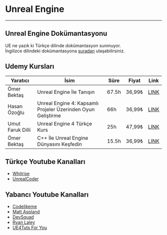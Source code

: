 # Unreal Engine

---

## Unreal Engine Dokümantasyonu
UE ne yazık ki Türkçe dilinde dokümantasyon sunmuyor.  
İngilizce dilindeki dokümantasyona [şuradan](https://docs.unrealengine.com/) ulaşabilirsiniz.

## Udemy Kursları
| Yaratıcı | İsim | Süre | Fiyat | Link |
| --- | --- | --- | --- | --- |
| Ömer Bektaş | Unreal Engine İle Tanışın | 67.5h | 36,99₺ | [LINK](https://www.udemy.com/course/unreal-engine-ile-tanisin) |
| Hasan Özoğlu | Unreal Engine 4: Kapsamlı Projeler Üzerinden Oyun Geliştirme | 66h | 36,99₺ | [LINK](https://www.udemy.com/course/unreal-engine-4-oyun-gelistirme-kursu/) |
| Umut Faruk Dilli | Unreal Engine 4 Türkçe Kurs | 25h | 47,99₺ | [LINK](https://www.udemy.com/course/orneklerle-sifirdan-ileri-duzeye-unreal-engine-4-kursu/) |
| Ömer Bektaş | C++ İle Unreal Engine Dünyasını Keşfedin | 15.5h | 36,99₺ | [LINK](https://www.udemy.com/course/cpp-ile-unreal-engine-dunyasini-kesfedin/) |

## Türkçe Youtube Kanalları
* [Whitrise](https://youtube.com/c/WhitRISE) 
* [UnrealCoder](https://youtube.com/channel/UCwtVd1DXd0oB5ulUw5uhk_A)

## Yabancı Youtube Kanalları
* [Codelikeme](https://youtube.com/c/CodeLikeMe)
* [Matt Aspland](https://youtube.com/c/MattAspland)
* [DevSquad](https://youtube.com/c/VirtusEdu)
* [Ryan Laley](https://youtube.com/c/RyanLaley)
* [UE4Tuts For You](https://youtube.com/channel/UCUZz7MzEZRRa09quU9LzIoQ)